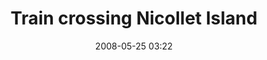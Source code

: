---
title: "Train crossing Nicollet Island"
picture: "/assets/camera-roll/2008/2008-05-25-train-crossing-nicollet-island/recon-3-021.jpg"
date: 2008-05-25 03:22
layout: picture
location:
  - Nicollet Island
thumbnail: "/assets/camera-roll/2008/2008-05-25-train-crossing-nicollet-island/recon-3-021-thumbnail.jpg"
tags:
  - photograph
  - Nicollet Island
  - train
  - bridge
  - Recon 3
  - Mississippi River
  - Minneapolis
---